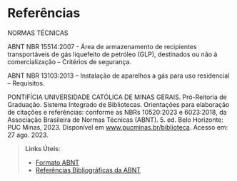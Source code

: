 # Referências

NORMAS TÉCNICAS

ABNT NBR 15514:2007 - Área de armazenamento de recipientes transportáveis de gás liquefeito de petróleo (GLP), destinados ou não à comercialização – Critérios de segurança.

ABNT NBR 13103:2013 – Instalação de aparelhos a gás para uso residencial – Requisitos.

PONTIFÍCIA UNIVERSIDADE CATÓLICA DE MINAS GERAIS. Pró-Reitoria de Graduação. Sistema Integrado de Bibliotecas. Orientações para elaboração de citações e referências: conforme as NBRs 10520:2023 e 6023:2018, da Associação Brasileira de Normas Técnicas (ABNT). 5. ed. Belo Horizonte: PUC Minas, 2023. Disponível em www.pucminas.br/biblioteca. Acesso em: 27 ago. 2023.

> **Links Úteis**:
> - [Formato ABNT](https://www.normastecnicas.com/abnt/trabalhos-academicos/referencias/)
> - [Referências Bibliográficas da ABNT](https://comunidade.rockcontent.com/referencia-bibliografica-abnt/)

